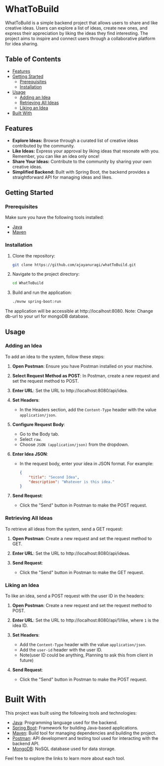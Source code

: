 # WhatToBuild

WhatToBuild is a simple backend project that allows users to share and like creative ideas. Users can explore a list of ideas, create new ones, and express their appreciation by liking the ideas they find interesting. The project aims to inspire and connect users through a collaborative platform for idea sharing.

## Table of Contents

- [Features](#features)
- [Getting Started](#getting-started)
  - [Prerequisites](#prerequisites)
  - [Installation](#installation)
- [Usage](#usage)
  - [Adding an Idea](#adding-an-idea)
  - [Retrieving All Ideas](#retrieving-all-ideas)
  - [Liking an Idea](#liking-an-idea)
- [Built With](#built-with)


## Features

- **Explore Ideas:** Browse through a curated list of creative ideas contributed by the community.
- **Like Ideas:** Express your approval by liking ideas that resonate with you. Remember, you can like an idea only once!
- **Share Your Ideas:** Contribute to the community by sharing your own creative ideas.
- **Simplified Backend:** Built with Spring Boot, the backend provides a straightforward API for managing ideas and likes.

## Getting Started

### Prerequisites

Make sure you have the following tools installed:

- [Java](https://www.oracle.com/java/technologies/javase-downloads.html)
- [Maven](https://maven.apache.org/download.cgi)

### Installation

1. Clone the repository:

   ```bash
   git clone https://github.com/ajayanuragi/whatToBuild.git

2. Navigate to the project directory:

   ```bash
   cd WhatToBuild

3. Build and run the application:
    
   ```bash
   ./mvnw spring-boot:run

The application will be accessible at http://localhost:8080.
Note: Change db-url to your url for mongoDB database.

## Usage
### Adding an Idea

To add an idea to the system, follow these steps:

1. **Open Postman**: Ensure you have Postman installed on your machine.

2. **Select Request Method as POST**: In Postman, create a new request and set the request method to POST.

3. **Enter URL**: Set the URL to http://localhost:8080/api/idea.

4. **Set Headers**:
   - In the Headers section, add the `Content-Type` header with the value `application/json`.

5. **Configure Request Body**:
   - Go to the Body tab.
   - Select `raw`.
   - Choose `JSON (application/json)` from the dropdown.

6. **Enter Idea JSON**:
   - In the request body, enter your idea in JSON format. For example:
     ```json
     {
         "title": "Second Idea",
         "description": "Whatever is this idea."
     }
     ```

7. **Send Request**:
   - Click the "Send" button in Postman to make the POST request.

### Retrieving All Ideas

To retrieve all ideas from the system, send a GET request:

1. **Open Postman**: Create a new request and set the request method to GET.

2. **Enter URL**: Set the URL to http://localhost:8080/api/ideas.

3. **Send Request**:
   - Click the "Send" button in Postman to make the GET request.


### Liking an Idea

To like an idea, send a POST request with the user ID in the headers:

1. **Open Postman**: Create a new request and set the request method to POST.

2. **Enter URL**: Set the URL to http://localhost:8080/api/1/like, where `1` is the idea ID.

3. **Set Headers**:
   - Add the `Content-Type` header with the value `application/json`.
   - Add the `user-id` header with the user ID.
   - Note(user ID could be anything, Planning to ask this from client in future)

4. **Send Request**:
   - Click the "Send" button in Postman to make the POST request.

# Built With

This project was built using the following tools and technologies:

- [Java](https://www.oracle.com/java/technologies/javase-downloads.html): Programming language used for the backend.
- [Spring Boot](https://spring.io/projects/spring-boot): Framework for building Java-based applications.
- [Maven](https://maven.apache.org/): Build tool for managing dependencies and building the project.
- [Postman](https://www.postman.com/): API development and testing tool used for interacting with the backend API.
- [MongoDB](https://www.mongodb.com/): NoSQL database used for data storage.

Feel free to explore the links to learn more about each tool.
  
   
